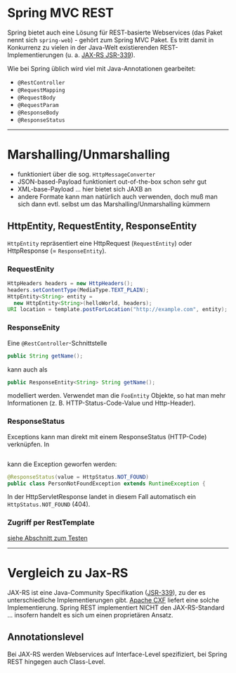 # Spring MVC REST
Spring bietet auch eine Lösung für REST-basierte Webservices (das Paket nennt sich ``spring-web``) - gehört zum Spring MVC Paket. Es tritt damit in Konkurrenz zu vielen in der Java-Welt existierenden REST-Implementierungen (u. a. [JAX-RS JSR-339](https://jcp.org/en/jsr/detail?id=339)). 

Wie bei Spring üblich wird viel mit Java-Annotationen gearbeitet:

* ``@RestController``
* ``@RequestMapping``
* ``@RequestBody``
* ``@RequestParam``
* ``@ResponseBody``
* ``@ResponseStatus``

---

# Marshalling/Unmarshalling
* funktioniert über die sog. ``HttpMessageConverter``
* JSON-based-Payload funktioniert out-of-the-box schon sehr gut
* XML-base-Payload ... hier bietet sich JAXB an
* andere Formate kann man natürlich auch verwenden, doch muß man sich dann evtl. selbst um das Marshalling/Unmarshalling kümmern

## HttpEntity, RequestEntity, ResponseEntity
``HttpEntity`` repräsentiert eine HttpRequest (``RequestEntity``) oder HttpResponse (= ``ResponseEntity``).

### RequestEnity
```java
HttpHeaders headers = new HttpHeaders();
headers.setContentType(MediaType.TEXT_PLAIN);
HttpEntity<String> entity = 
  new HttpEntity<String>(helloWorld, headers);
URI location = template.postForLocation("http://example.com", entity);
```

### ResponseEnity

Eine ``@RestController``-Schnittstelle

```java
public String getName();
```

kann auch als 

```java
public ResponseEntity<String> String getName();
```

modelliert werden. Verwendet man die ``FooEntity`` Objekte, so hat man mehr Informationen (z. B. HTTP-Status-Code-Value und Http-Header).

### ResponseStatus
Exceptions kann man direkt mit einem ResponseStatus (HTTP-Code) verknüpfen. In 

```java
```

kann die Exception geworfen werden:

```java
@ResponseStatus(value = HttpStatus.NOT_FOUND)
public class PersonNotFoundException extends RuntimeException {
```

In der HttpServletResponse landet in diesem Fall automatisch ein ``HttpStatus.NOT_FOUND`` (404).

### Zugriff per RestTemplate 

[siehe Abschnitt zum Testen](springBoot_testing.md)


---

# Vergleich zu Jax-RS
JAX-RS ist eine Java-Community Specifikation ([JSR-339](https://jcp.org/en/jsr/detail?id=339)), zu der es unterschiedliche Implementierungen gibt. [Apache CXF](http://cxf.apache.org/docs/jax-rs.html) liefert eine solche Implementierung. Spring REST implementiert NICHT den JAX-RS-Standard ... insofern handelt es sich um einen proprietären Ansatz.

## Annotationslevel

Bei JAX-RS werden Webservices auf Interface-Level spezifiziert, bei Spring REST hingegen auch Class-Level.
